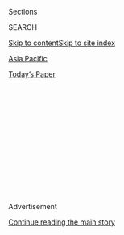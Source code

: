 <div id="app">

<div>

<div>

<div>

<div class="NYTAppHideMasthead css-1q2w90k e1suatyy0">

<div class="section css-ui9rw0 e1suatyy2">

<div class="css-eph4ug er09x8g0">

<div class="css-6n7j50">

</div>

<span class="css-1dv1kvn">Sections</span>

<div class="css-10488qs">

<span class="css-1dv1kvn">SEARCH</span>

</div>

[Skip to content](#site-content)[Skip to site index](#site-index)

</div>

<div id="masthead-section-label" class="css-1wr3we4 eaxe0e00">

[Asia
Pacific](https://www.nytimes3xbfgragh.onion/section/world/asia)

</div>

<div class="css-10698na e1huz5gh0">

</div>

</div>

<div id="masthead-bar-one" class="section hasLinks css-15hmgas e1csuq9d3">

<div class="css-uqyvli e1csuq9d0">

</div>

<div class="css-1uqjmks e1csuq9d1">

</div>

<div class="css-9e9ivx">

[](https://myaccount.nytimes3xbfgragh.onion/auth/login?response_type=cookie&client_id=vi)

</div>

<div class="css-1bvtpon e1csuq9d2">

[Today’s
Paper](https://www.nytimes3xbfgragh.onion/section/todayspaper)

</div>

</div>

</div>

</div>

<div data-aria-hidden="false">

<div id="site-content" data-role="main">

<div>

<div class="css-1aor85t" style="opacity:0.000000001;z-index:-1;visibility:hidden">

<div class="css-1hqnpie">

<div class="css-epjblv">

<span class="css-17xtcya">[Asia
Pacific](/section/world/asia)</span><span class="css-x15j1o">|</span><span class="css-fwqvlz">North
Korea’s Nuclear Blasts Keep Getting
Stronger</span>

</div>

<div class="css-k008qs">

<div class="css-1iwv8en">

<span class="css-18z7m18"></span>

<div>

</div>

</div>

<span class="css-1n6z4y">https://nyti.ms/2cyMLlh</span>

<div class="css-1705lsu">

<div class="css-4xjgmj">

<div class="css-4skfbu" data-role="toolbar" data-aria-label="Social Media Share buttons, Save button, and Comments Panel with current comment count" data-testid="share-tools">

  - 
  - 
  - 
  - 
    
    <div class="css-6n7j50">
    
    </div>

  - 

</div>

</div>

</div>

</div>

</div>

</div>

<div class="css-13pd83m">

</div>

<div id="top-wrapper" class="css-1sy8kpn">

<div id="top-slug" class="css-l9onyx">

Advertisement

</div>

[Continue reading the main
story](#after-top)

<div class="ad top-wrapper" style="text-align:center;height:100%;display:block;min-height:250px">

<div id="top" class="place-ad" data-position="top" data-size-key="top">

</div>

</div>

<div id="after-top">

</div>

</div>

<div id="sponsor-wrapper" class="css-1hyfx7x">

<div id="sponsor-slug" class="css-19vbshk">

Supported by

</div>

[Continue reading the main
story](#after-sponsor)

<div id="sponsor" class="ad sponsor-wrapper" style="text-align:center;height:100%;display:block">

</div>

<div id="after-sponsor">

</div>

</div>

<div class="css-1vkm6nb ehdk2mb0">

# North Korea’s Nuclear Blasts Keep Getting Stronger

</div>

<div class="css-79elbk" data-testid="photoviewer-wrapper">

<div class="css-z3e15g" data-testid="photoviewer-wrapper-hidden">

</div>

<div class="css-1a48zt4 ehw59r15" data-testid="photoviewer-children">

![<span class="css-16f3y1r e13ogyst0" data-aria-hidden="true">Researchers
at the Earthquake and Volcano Monitoring Division, in Seoul, the South
Korean capital, checking the seismic waves that were measured on
Friday.</span><span class="css-cnj6d5 e1z0qqy90" itemprop="copyrightHolder"><span class="css-1ly73wi e1tej78p0">Credit...</span><span><span>Woohae
Cho/Getty
Images</span></span></span>](https://static01.graylady3jvrrxbe.onion/images/2016/09/10/world/10korea-side-web1/10korea-side-web1-articleLarge.jpg?quality=75&auto=webp&disable=upscale)

</div>

</div>

<div class="css-xt80pu e12qa4dv0">

<div class="css-18e8msd">

<div class="css-vp77d3 epjyd6m0">

<div class="css-1baulvz">

By [<span class="css-1baulvz last-byline" itemprop="name">Michael
Forsythe</span>](http://www.nytimes3xbfgragh.onion/by/michael-forsythe)

</div>

</div>

  - Sept. 9,
    2016

  - 
    
    <div class="css-4xjgmj">
    
    <div class="css-d8bdto" data-role="toolbar" data-aria-label="Social Media Share buttons, Save button, and Comments Panel with current comment count" data-testid="share-tools">
    
      - 
      - 
      - 
      - 
        
        <div class="css-6n7j50">
        
        </div>
    
      - 
    
    </div>
    
    </div>

</div>

</div>

<div class="section meteredContent css-1r7ky0e" name="articleBody" itemprop="articleBody">

<div class="css-1fanzo5 StoryBodyCompanionColumn">

<div class="css-53u6y8">

North Korea said it conducted its [fifth underground nuclear
test](http://www.nytimes3xbfgragh.onion/2016/09/09/world/asia/north-korea-nuclear-test.html)
on Friday. Since [the first
test](http://www.nytimes3xbfgragh.onion/2006/10/09/world/asia/09korea.html),
almost a decade ago, the size of the resulting earthquakes from the
country’s test site have increased, indicating that the devices are
becoming increasingly powerful.

The device detonated on Friday looks to have had a force equivalent of
10 kilotons of TNT, according to the South’s Defense Ministry. In
contrast, the last device tested by the North, in January, had a force
equivalent of six kilotons of TNT, the South’s intelligence agency said.
The aboveground Trinity Test in New Mexico in July 1945, which ushered
in the nuclear age, had a yield of 20 kilotons.

But power is not the only measure of a device’s lethality. The weapon
must also have a way to be delivered. South Korean, American and
Japanese officials want to determine whether the North Koreans are
capable of building a miniaturized nuclear device that can be mounted on
a ballistic missile and successfully detonated at a target hundreds, if
not thousands, of miles from the launch site. In the past decade, South
Korean and American experts have said that the North appears to be
closer to achieving that goal.

Here is a timeline of how North Korea [built
up](http://www.nytimes3xbfgragh.onion/2016/09/10/world/asia/north-korea-nuclear-test-statement.html)
the capability of its nuclear weapons. The earthquake magnitudes are
from the United States Geological Survey, which differ from those
measured by the South Korean authorities. They may also be slightly
revised from numbers reported immediately after the events.

</div>

</div>

<div class="css-1fanzo5 StoryBodyCompanionColumn">

<div class="css-53u6y8">

## Oct. 8, 2006: 9:35 p.m. E.T.

*Magnitude of Earthquake*: 4.3

*Device*: United States officials said at the time that the weapon used
[plutonium](http://www.nytimes3xbfgragh.onion/2006/10/17/world/asia/17diplo.html)
and had a yield of less than one kiloton.

*Missiles*: Three months before the nuclear test, North Korea fired a
[barrage of
missiles](http://www.nytimes3xbfgragh.onion/2006/07/05/world/asia/05missile.html)
into the Sea of Japan, including a Taepodong 2 intercontinental missile
designed to be capable of reaching Alaska. The Taepodong 2 test was a
failure, with the missile falling into the sea before its first stage
burned
out.

<div class="css-79elbk" data-testid="photoviewer-wrapper">

<div class="css-z3e15g" data-testid="photoviewer-wrapper-hidden">

</div>

<div class="css-1a48zt4 ehw59r15" data-testid="photoviewer-children">

<div class="css-zgakxe erfvjey0">

<span class="css-1ly73wi e1tej78p0">Image</span>

<div class="css-zjzyr8">

<div data-testid="lazyimage-container" style="height:244.24444444444447px">

</div>

</div>

</div>

<span class="css-16f3y1r e13ogyst0" data-aria-hidden="true">A screen
showing the seismic waves on Friday. The device detonated on Friday
appears to have been the equivalent of 10 kilotons of TNT, according to
South Korea’s Defense
Ministry.</span><span class="css-cnj6d5 e1z0qqy90" itemprop="copyrightHolder"><span class="css-1ly73wi e1tej78p0">Credit...</span><span>Ahn
Young-Joon/Associated Press</span></span>

</div>

</div>

## May 24, 2009: 8:54 p.m. E.T.

*Magnitude of Earthquake*: 4.7

*Device:* Chinese scientists
[estimated](http://www.bssaonline.org/content/102/2/467.abstract?sid=7c769220-2dfc-45b2-96d7-73fef9aa8d48)
that this bomb had a yield of 2.35 kilotons.

*Missiles*: A [failed satellite
launch](http://www.nytimes3xbfgragh.onion/2009/04/06/world/asia/06korea.html)
using a Taepodong 2 missile in April 2009 sent its payload into the
Pacific Ocean. On July 4, 2009, North Korea launched [three
missiles](http://www.nytimes3xbfgragh.onion/2009/07/04/world/asia/04korea.html)
into the sea, with none apparently flying more than 300 miles.

</div>

</div>

<div class="css-1fanzo5 StoryBodyCompanionColumn">

<div class="css-53u6y8">

## Feb 12, 2013: 9:57 p.m. E.T.

*Magnitude of Earthquake*: 5.1

*Device:* North Korea said this bomb,
[stronger](http://www.ctbto.org/press-centre/press-releases/2013/ctbto-detects-radioactivity-consistent-with-12-february-announced-north-korean-nuclear-test/)
than the first two tests, was miniaturized. After the launch, the
Pentagon’s Defense Intelligence Agency
[estimated](http://www.nytimes3xbfgragh.onion/2013/04/12/world/asia/north-korea-may-have-nuclear-missile-capability-us-agency-says.html)
with “moderate confidence” that North Korea had learned how to make a
miniaturized nuclear weapon capable of being delivered by a ballistic
missile. But the report said the weapon’s “reliability will be low.”
Military officials in the United States and South Korea publicly
expressed doubt that North Korea had actually developed such a warhead.

*Missiles*: In May 2013, North Korea launched [three short-range
missiles](http://www.nytimes3xbfgragh.onion/2013/05/19/world/asia/north-korea-missiles.html)
into the Sea of Japan.

## Jan. 5, 2016: 8:30 p.m. E.T.

*Magnitude of Earthquake*: 5.1

*Device*: North Korea claimed this device was a [hydrogen
bomb](http://www.nytimes3xbfgragh.onion/2016/01/06/world/asia/north-korea-hydrogen-bomb-test.html).
In May, American and South Korean intelligence officials
[concluded](http://www.nytimes3xbfgragh.onion/2016/05/07/world/asia/north-korea-nuclear-us-strategy.html)
that North Korea was now able to mount nuclear warheads on short- and
medium-range missiles that would be capable of hitting Japan and South
Korea.

*Missiles*: In April, North Korea launched a [missile from a
submarine](http://www.nytimes3xbfgragh.onion/2016/08/24/world/asia/north-korea-submarine-missile.html).

## Sept. 8, 2016: 8:30 p.m. E.T.

*Magnitude of Earthquake*: 5.3

*Device*: South Korean officials said this was North Korea’s most
powerful device to date.

*Missiles*: In June, North Korea [successfully
launched](http://www.nytimes3xbfgragh.onion/2016/06/23/world/asia/north-korea-missile-test.html)
an intermediate-range ballistic missile into high altitude after five
consecutive failures. The missile may be capable of reaching American
forces based on Guam, in the Pacific Ocean.

</div>

</div>

</div>

<div>

</div>

<div>

</div>

<div>

</div>

<div>

<div id="bottom-wrapper" class="css-1ede5it">

<div id="bottom-slug" class="css-l9onyx">

Advertisement

</div>

[Continue reading the main
story](#after-bottom)

<div id="bottom" class="ad bottom-wrapper" style="text-align:center;height:100%;display:block;min-height:90px">

</div>

<div id="after-bottom">

</div>

</div>

</div>

</div>

</div>

## Site Index

<div>

</div>

## Site Information Navigation

  - [© <span>2020</span> <span>The New York Times
    Company</span>](https://help.nytimes3xbfgragh.onion/hc/en-us/articles/115014792127-Copyright-notice)

<!-- end list -->

  - [NYTCo](https://www.nytco.com/)
  - [Contact
    Us](https://help.nytimes3xbfgragh.onion/hc/en-us/articles/115015385887-Contact-Us)
  - [Work with us](https://www.nytco.com/careers/)
  - [Advertise](https://nytmediakit.com/)
  - [T Brand Studio](http://www.tbrandstudio.com/)
  - [Your Ad
    Choices](https://www.nytimes3xbfgragh.onion/privacy/cookie-policy#how-do-i-manage-trackers)
  - [Privacy](https://www.nytimes3xbfgragh.onion/privacy)
  - [Terms of
    Service](https://help.nytimes3xbfgragh.onion/hc/en-us/articles/115014893428-Terms-of-service)
  - [Terms of
    Sale](https://help.nytimes3xbfgragh.onion/hc/en-us/articles/115014893968-Terms-of-sale)
  - [Site
    Map](https://spiderbites.nytimes3xbfgragh.onion)
  - [Help](https://help.nytimes3xbfgragh.onion/hc/en-us)
  - [Subscriptions](https://www.nytimes3xbfgragh.onion/subscription?campaignId=37WXW)

</div>

</div>

</div>

</div>
